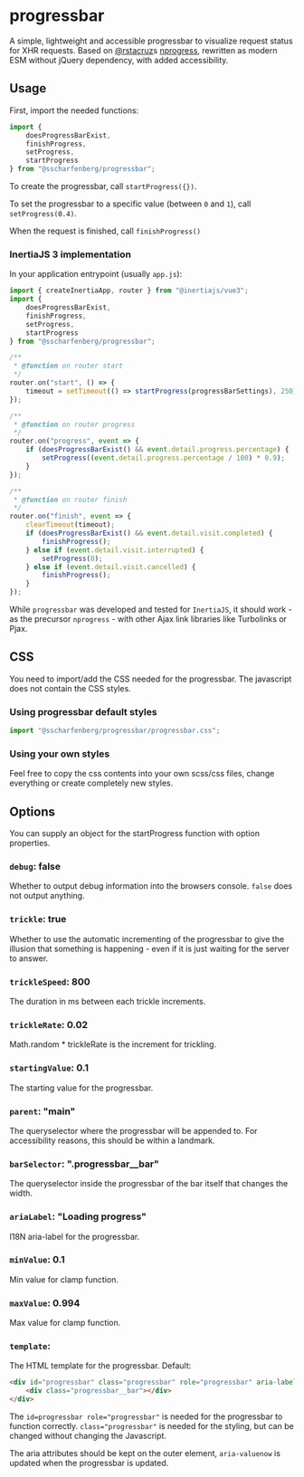 # progressbar

A simple, lightweight and accessible progressbar to visualize request status for XHR requests. Based on [@rstacruz](https://github.com/rstacruz)s [nprogress](https://github.com/rstacruz/nprogress), rewritten as modern ESM without jQuery dependency, with added accessibility.

## Usage

First, import the needed functions:

```Javascript
import { 
    doesProgressBarExist, 
    finishProgress, 
    setProgress, 
    startProgress 
} from "@sscharfenberg/progressbar";
```

To create the progressbar, call `startProgress({})`. 

To set the progressbar to a specific value (between `0` and `1`), call `setProgress(0.4)`.

When the request is finished, call `finishProgress()`

### InertiaJS 3 implementation

In your application entrypoint (usually `app.js`):

```Javascript
import { createInertiaApp, router } from "@inertiajs/vue3";
import { 
    doesProgressBarExist, 
    finishProgress, 
    setProgress, 
    startProgress 
} from "@sscharfenberg/progressbar";
```

```Javascript
/**
 * @function on router start
 */
router.on("start", () => {
    timeout = setTimeout(() => startProgress(progressBarSettings), 250);
});

/**
 * @function on router progress
 */
router.on("progress", event => {
    if (doesProgressBarExist() && event.detail.progress.percentage) {
        setProgress((event.detail.progress.percentage / 100) * 0.9);
    }
});

/**
 * @function on router finish
 */
router.on("finish", event => {
    clearTimeout(timeout);
    if (doesProgressBarExist() && event.detail.visit.completed) {
        finishProgress();
    } else if (event.detail.visit.interrupted) {
        setProgress(0);
    } else if (event.detail.visit.cancelled) {
        finishProgress();
    }
});
```

While `progressbar` was developed and tested for `InertiaJS`, it should work - as the precursor `nprogress` - with other Ajax link libraries like Turbolinks or Pjax.

## CSS

You need to import/add the CSS needed for the progressbar. The javascript does not contain the CSS styles.

### Using progressbar default styles

```Javascript
import "@sscharfenberg/progressbar/progressbar.css";
```

### Using your own styles

Feel free to copy the css contents into your own scss/css files, change everything or create completely new styles.

## Options

You can supply an object for the startProgress function with option properties.

### `debug`: false

Whether to output debug information into the browsers console. `false` does not output anything.

### `trickle`: true

Whether to use the automatic incrementing of the progressbar to give the illusion that something is happening - even if it is just waiting for the server to answer.

### `trickleSpeed`: 800

The duration in ms between each trickle increments.

### `trickleRate`: 0.02

Math.random * trickleRate is the increment for trickling.

### `startingValue`: 0.1

The starting value for the progressbar.

### `parent`: "main"

The queryselector where the progressbar will be appended to. For accessibility reasons, this should be within a landmark.

### `barSelector`: ".progressbar__bar"

The queryselector inside the progressbar of the bar itself that changes the width.

### `ariaLabel`: "Loading progress"

I18N aria-label for the progressbar.

### `minValue`: 0.1

Min value for clamp function.

### `maxValue`: 0.994

Max value for clamp function.

### `template`: 

The HTML template for the progressbar. Default:
```HTML
<div id="progressbar" class="progressbar" role="progressbar" aria-label="" aria-valuemin="0" aria-valuemax="100" aria-valuenow="">
    <div class="progressbar__bar"></div>
</div>
```
The `id=progressbar role="progressbar"` is needed for the progressbar to function correctly. `class="progressbar"` is needed for the styling, but can be changed without changing the Javascript.

The aria attributes should be kept on the outer element, `aria-valuenow` is updated when the progressbar is updated.
